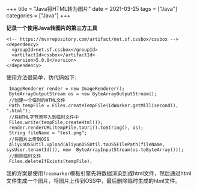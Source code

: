 +++
title = "Java将HTML转为图片"
date = 2021-03-25
tags = ["Java"]
categories = ["Java"]
+++


**记录一个使用Java转图片的第三方工具**

```
<!-- https://mvnrepository.com/artifact/net.sf.cssbox/cssbox -->
<dependency>
  <groupId>net.sf.cssbox</groupId>
  <artifactId>cssbox</artifactId>
  <version>5.0.0</version>
</dependency>
```

使用方法很简单，伪代码如下:

```
 ImageRenderer render = new ImageRenderer();
 ByteArrayOutputStream os = new ByteArrayOutputStream();
 //创建一个临时的HTML文件
 Path tempFile = Files.createTempFile(IdWorker.getMillisecond(), ".html");
 //将HTML字节流写入到临时文件中
 Files.write(tempFile,createHtml());
 render.renderURL(tempFile.toUri().toString(), os);
 String fileName = "test.png";
 //将图片上传到OSS
 AliyunOSSUtil.upload(AliyunOSSUtil.toOSSFilePath(fileName, sysUser.tenantId()), new  ByteArrayInputStream(os.toByteArray()));
 //删除临时文件
 Files.deleteIfExists(tempFile);
```

我的方案是使用`freemarker`模板引擎先将数据渲染到成html文件，然后通过html文件生成一个图片，将图片上传到OSS中，最后删除临时生成的html文件。
